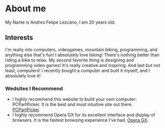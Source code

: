 # About me
My Name is Andres Felipe Lezcano, I am 20 years old.
## Interests
I'm really into computers, videogames, mountain biking, programming, and anything else that's fun!  I absolutely love biking! There's nothing better than riding a bike to relax.  My second favorite thing is designing and programming video games! It's really creative and inspiring. And last but not least, computers! I recently bought a computer and built it myself, and I absolutely love it!
### Wedsites I Recommend
- I highly recommend this website to build your own computer: PCPartPicker. It is the best and most intuitive site out there.  [PCPartPicker](https://pcpartpicker.com/)
- I highly recommend Opera GX for its excellent interface and display of browsers. It is the fastest browsing experience I've had.   [Opera GX](https://www.opera.com/gx?utm_source=PWNgames&utm_medium=pa&utm_campaign=PWN_US_UVR_3736&utm_content=3736_&utm_id=1351bb17da7d4ed19a5d68d405387780&edition=std-2).